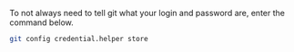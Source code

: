 To not always need to tell git what your login and password are, enter the command below.
```bash
git config credential.helper store
```
